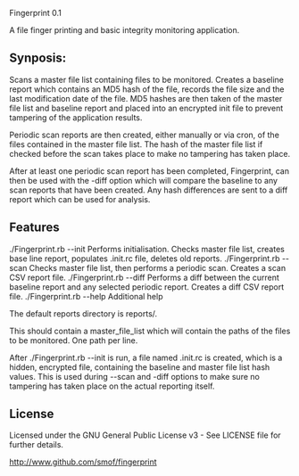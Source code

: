 Fingerprint 0.1

A file finger printing and basic integrity monitoring application.

Synposis:
---------
Scans a master file list containing files to be monitored.  Creates a baseline report which contains an MD5 hash of the file, records the file size
and the last modification date of the file.  MD5 hashes are then taken of the master file list and baseline report and placed into an encrypted
init file to prevent tampering of the application results.

Periodic scan reports are then created, either manually or via cron, of the files contained in the master file list.  The hash of the master file
list if checked before the scan takes place to make no tampering has taken place.

After at least one periodic scan report has been completed, Fingerprint, can then be used with the -diff option which will compare the baseline to 
any scan reports that have been created.  Any hash differences are sent to a diff report which can be used for analysis.

Features
--------

./Fingerprint.rb --init				Performs initialisation.  Checks master file list, creates base line report, populates .init.rc 						file, deletes old reports.
./Fingerprint.rb --scan				Checks master file list, then performs a periodic scan.  Creates a scan CSV report file.
./Fingerprint.rb --diff				Performs a diff between the current baseline report and any selected periodic report.  Creates a 							diff CSV report file.
./Fingerprint.rb --help				Additional help

The default reports directory is reports/.

This should contain a master_file_list which will contain the paths of the files to be monitored.  One path per line.

After ./Fingerprint.rb --init is run, a file named .init.rc is created, which is a hidden, encrypted file, containing the baseline and master file list hash values.  This is used during --scan and -diff options to make sure no tampering has taken place on the actual reporting itself.

License
-------
Licensed under the GNU General Public License v3 - See LICENSE file for further details.

http://www.github.com/smof/fingerprint

